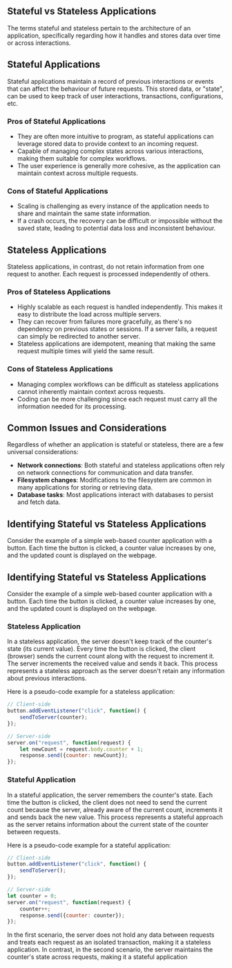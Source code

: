 ## Stateful vs Stateless Applications

The terms stateful and stateless pertain to the architecture of an application, specifically regarding how it handles and stores data over time or across interactions.

## Stateful Applications

Stateful applications maintain a record of previous interactions or events that can affect the behaviour of future requests. This stored data, or "state", can be used to keep track of user interactions, transactions, configurations, etc.

### Pros of Stateful Applications

- They are often more intuitive to program, as stateful applications can leverage stored data to provide context to an incoming request.
- Capable of managing complex states across various interactions, making them suitable for complex workflows.
- The user experience is generally more cohesive, as the application can maintain context across multiple requests.

### Cons of Stateful Applications

- Scaling is challenging as every instance of the application needs to share and maintain the same state information.
- If a crash occurs, the recovery can be difficult or impossible without the saved state, leading to potential data loss and inconsistent behaviour.

## Stateless Applications

Stateless applications, in contrast, do not retain information from one request to another. Each request is processed independently of others.

### Pros of Stateless Applications

- Highly scalable as each request is handled independently. This makes it easy to distribute the load across multiple servers.
- They can recover from failures more gracefully, as there's no dependency on previous states or sessions. If a server fails, a request can simply be redirected to another server.
- Stateless applications are idempotent, meaning that making the same request multiple times will yield the same result.

### Cons of Stateless Applications

- Managing complex workflows can be difficult as stateless applications cannot inherently maintain context across requests.
- Coding can be more challenging since each request must carry all the information needed for its processing.

## Common Issues and Considerations

Regardless of whether an application is stateful or stateless, there are a few universal considerations:

- **Network connections**: Both stateful and stateless applications often rely on network connections for communication and data transfer.
- **Filesystem changes**: Modifications to the filesystem are common in many applications for storing or retrieving data.
- **Database tasks**: Most applications interact with databases to persist and fetch data.

## Identifying Stateful vs Stateless Applications

Consider the example of a simple web-based counter application with a button. Each time the button is clicked, a counter value increases by one, and the updated count is displayed on the webpage.

## Identifying Stateful vs Stateless Applications

Consider the example of a simple web-based counter application with a button. Each time the button is clicked, a counter value increases by one, and the updated count is displayed on the webpage.

### Stateless Application

In a stateless application, the server doesn't keep track of the counter's state (its current value). Every time the button is clicked, the client (browser) sends the current count along with the request to increment it. The server increments the received value and sends it back. This process represents a stateless approach as the server doesn't retain any information about previous interactions.

Here is a pseudo-code example for a stateless application:

```javascript
// Client-side
button.addEventListener("click", function() {
    sendToServer(counter);
});

// Server-side
server.on("request", function(request) {
    let newCount = request.body.counter + 1;
    response.send({counter: newCount});
});
```

### Stateful Application

In a stateful application, the server remembers the counter's state. Each time the button is clicked, the client does not need to send the current count because the server, already aware of the current count, increments it and sends back the new value. This process represents a stateful approach as the server retains information about the current state of the counter between requests.

Here is a pseudo-code example for a stateful application:

```javascript
// Client-side
button.addEventListener("click", function() {
    sendToServer();
});

// Server-side
let counter = 0;
server.on("request", function(request) {
    counter++;
    response.send({counter: counter});
});
```

In the first scenario, the server does not hold any data between requests and treats each request as an isolated transaction, making it a stateless application. In contrast, in the second scenario, the server maintains the counter's state across requests, making it a stateful application
